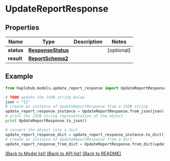 # UpdateReportResponse


## Properties
Name | Type | Description | Notes
------------ | ------------- | ------------- | -------------
**status** | [**ResponseStatus**](ResponseStatus.md) |  | [optional] 
**result** | [**ReportSchema2**](ReportSchema2.md) |  | 

## Example

```python
from haplohub.models.update_report_response import UpdateReportResponse

# TODO update the JSON string below
json = "{}"
# create an instance of UpdateReportResponse from a JSON string
update_report_response_instance = UpdateReportResponse.from_json(json)
# print the JSON string representation of the object
print UpdateReportResponse.to_json()

# convert the object into a dict
update_report_response_dict = update_report_response_instance.to_dict()
# create an instance of UpdateReportResponse from a dict
update_report_response_from_dict = UpdateReportResponse.from_dict(update_report_response_dict)
```
[[Back to Model list]](../README.md#documentation-for-models) [[Back to API list]](../README.md#documentation-for-api-endpoints) [[Back to README]](../README.md)


